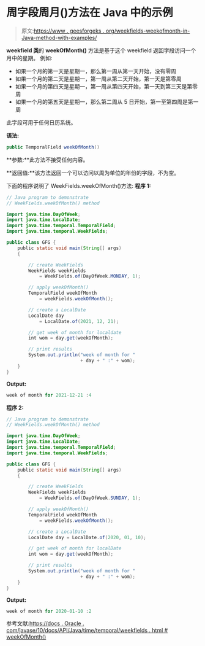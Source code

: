 # 周字段周月()方法在 Java 中的示例

> 原文:[https://www . geesforgeks . org/weekfields-weekofmonth-in-Java-method-with-examples/](https://www.geeksforgeeks.org/weekfields-weekofmonth-method-in-java-with-examples/)

**weekfield 类**的 **weekOfMonth()** 方法是基于这个 weekfield 返回字段访问一个月中的星期。
例如:

*   如果一个月的第一天是星期一，那么第一周从第一天开始，没有零周
*   如果一个月的第二天是星期一，第一周从第二天开始，第一天是第零周
*   如果一个月的第四天是星期一，第一周从第四天开始，第一天到第三天是第零周
*   如果一个月的第五天是星期一，那么第二周从 5 日开始，第一至第四周是第一周

此字段可用于任何日历系统。

**语法:**

```java
public TemporalField weekOfMonth()

```

**参数:**此方法不接受任何内容。

**返回值:**该方法返回一个可以访问以周为单位的年份的字段，不为空。

下面的程序说明了 WeekFields.weekOfMonth()方法:
**程序 1:**

```java
// Java program to demonstrate
// WeekFields.weekOfMonth() method

import java.time.DayOfWeek;
import java.time.LocalDate;
import java.time.temporal.TemporalField;
import java.time.temporal.WeekFields;

public class GFG {
    public static void main(String[] args)
    {

        // create WeekFields
        WeekFields weekFields
            = WeekFields.of(DayOfWeek.MONDAY, 1);

        // apply weekOfMonth()
        TemporalField weekOfMonth
            = weekFields.weekOfMonth();

        // create a LocalDate
        LocalDate day
            = LocalDate.of(2021, 12, 21);

        // get week of month for localdate
        int wom = day.get(weekOfMonth);

        // print results
        System.out.println("week of month for "
                           + day + " :" + wom);
    }
}
```

**Output:**

```java
week of month for 2021-12-21 :4

```

**程序 2:**

```java
// Java program to demonstrate
// WeekFields.weekOfMonth() method

import java.time.DayOfWeek;
import java.time.LocalDate;
import java.time.temporal.TemporalField;
import java.time.temporal.WeekFields;

public class GFG {
    public static void main(String[] args)
    {

        // create WeekFields
        WeekFields weekFields
            = WeekFields.of(DayOfWeek.SUNDAY, 1);

        // apply weekOfMonth()
        TemporalField weekOfMonth
            = weekFields.weekOfMonth();

        // create a LocalDate
        LocalDate day = LocalDate.of(2020, 01, 10);

        // get week of month for localDate
        int wom = day.get(weekOfMonth);

        // print results
        System.out.println("week of month for "
                           + day + " :" + wom);
    }
}
```

**Output:**

```java
week of month for 2020-01-10 :2

```

参考文献:[https://docs . Oracle . com/javase/10/docs/API/Java/time/temporal/weekfields . html # weekOfMonth()](https://docs.oracle.com/javase/10/docs/api/java/time/temporal/WeekFields.html#weekOfMonth())